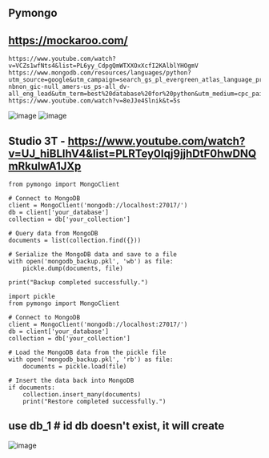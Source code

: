 ## Pymongo
## https://mockaroo.com/
```
https://www.youtube.com/watch?v=VCZs1wfNts4&list=PL6yy_CdpgQmWTXXOxXcfI2KAlblYHOgmV
https://www.mongodb.com/resources/languages/python?utm_source=google&utm_campaign=search_gs_pl_evergreen_atlas_language_prosp-nbnon_gic-null_amers-us_ps-all_dv-all_eng_lead&utm_term=best%20database%20for%20python&utm_medium=cpc_paid_search&utm_ad=p&utm_ad_campaign_id=19248124983&adgroup=159746678764&cq_cmp=19248124983&gad_source=1&gclid=Cj0KCQjwmt24BhDPARIsAJFYKk1EUg9KQQ2LZBfuh4Bv9Nyu6qX8EiUNvKw3BcXoGn5oioX00KJNfIYaAgj5EALw_wcB
https://www.youtube.com/watch?v=8eJJe4Slnik&t=5s
```
![image](https://github.com/user-attachments/assets/09ae3cc2-7ee7-4ca2-b170-466a36ffb0af)
![image](https://github.com/user-attachments/assets/9626b1c4-f5b2-473a-b3ed-a5946eba248f)

## Studio 3T - https://www.youtube.com/watch?v=UJ_hiBLlhV4&list=PLRTey0Iqj9jjhDtF0hwDNQmRkuIwA1JXp


```import pickle
from pymongo import MongoClient

# Connect to MongoDB
client = MongoClient('mongodb://localhost:27017/')
db = client['your_database']
collection = db['your_collection']

# Query data from MongoDB
documents = list(collection.find({}))

# Serialize the MongoDB data and save to a file
with open('mongodb_backup.pkl', 'wb') as file:
    pickle.dump(documents, file)

print("Backup completed successfully.")
```

```
import pickle
from pymongo import MongoClient

# Connect to MongoDB
client = MongoClient('mongodb://localhost:27017/')
db = client['your_database']
collection = db['your_collection']

# Load the MongoDB data from the pickle file
with open('mongodb_backup.pkl', 'rb') as file:
    documents = pickle.load(file)

# Insert the data back into MongoDB
if documents:
    collection.insert_many(documents)
    print("Restore completed successfully.")
```
## use db_1  # id db doesn't exist, it will create

![image](https://github.com/user-attachments/assets/54ffc81d-d313-4815-8c9d-fcc50b2f19c0)

